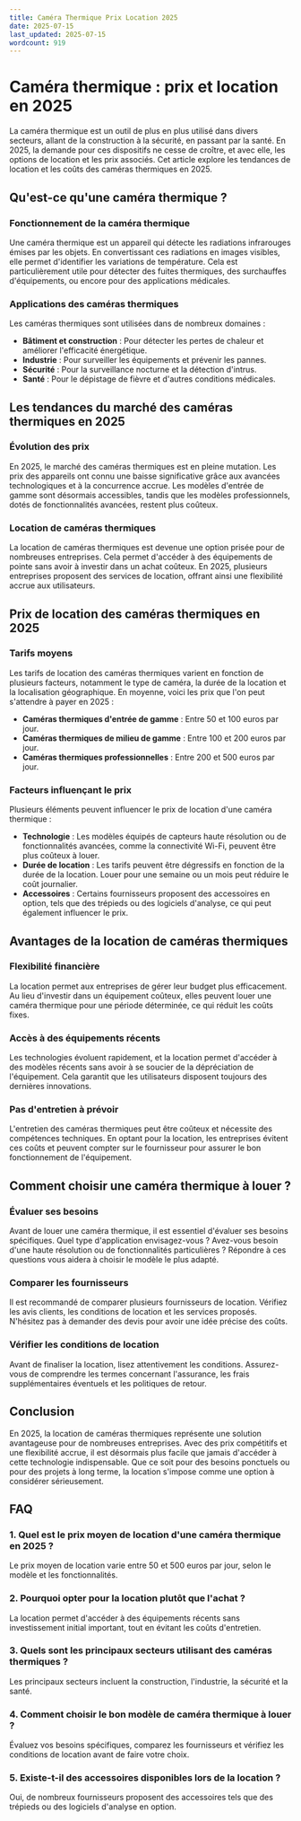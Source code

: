 ```yaml
---
title: Caméra Thermique Prix Location 2025
date: 2025-07-15
last_updated: 2025-07-15
wordcount: 919
---
```


# Caméra thermique : prix et location en 2025

La caméra thermique est un outil de plus en plus utilisé dans divers secteurs, allant de la construction à la sécurité, en passant par la santé. En 2025, la demande pour ces dispositifs ne cesse de croître, et avec elle, les options de location et les prix associés. Cet article explore les tendances de location et les coûts des caméras thermiques en 2025.

## Qu'est-ce qu'une caméra thermique ?

### Fonctionnement de la caméra thermique

Une caméra thermique est un appareil qui détecte les radiations infrarouges émises par les objets. En convertissant ces radiations en images visibles, elle permet d'identifier les variations de température. Cela est particulièrement utile pour détecter des fuites thermiques, des surchauffes d'équipements, ou encore pour des applications médicales.

### Applications des caméras thermiques

Les caméras thermiques sont utilisées dans de nombreux domaines :

- **Bâtiment et construction** : Pour détecter les pertes de chaleur et améliorer l'efficacité énergétique.
- **Industrie** : Pour surveiller les équipements et prévenir les pannes.
- **Sécurité** : Pour la surveillance nocturne et la détection d'intrus.
- **Santé** : Pour le dépistage de fièvre et d'autres conditions médicales.

## Les tendances du marché des caméras thermiques en 2025

### Évolution des prix

En 2025, le marché des caméras thermiques est en pleine mutation. Les prix des appareils ont connu une baisse significative grâce aux avancées technologiques et à la concurrence accrue. Les modèles d'entrée de gamme sont désormais accessibles, tandis que les modèles professionnels, dotés de fonctionnalités avancées, restent plus coûteux.

### Location de caméras thermiques

La location de caméras thermiques est devenue une option prisée pour de nombreuses entreprises. Cela permet d'accéder à des équipements de pointe sans avoir à investir dans un achat coûteux. En 2025, plusieurs entreprises proposent des services de location, offrant ainsi une flexibilité accrue aux utilisateurs.

## Prix de location des caméras thermiques en 2025

### Tarifs moyens

Les tarifs de location des caméras thermiques varient en fonction de plusieurs facteurs, notamment le type de caméra, la durée de la location et la localisation géographique. En moyenne, voici les prix que l'on peut s'attendre à payer en 2025 :

- **Caméras thermiques d'entrée de gamme** : Entre 50 et 100 euros par jour.
- **Caméras thermiques de milieu de gamme** : Entre 100 et 200 euros par jour.
- **Caméras thermiques professionnelles** : Entre 200 et 500 euros par jour.

### Facteurs influençant le prix

Plusieurs éléments peuvent influencer le prix de location d'une caméra thermique :

- **Technologie** : Les modèles équipés de capteurs haute résolution ou de fonctionnalités avancées, comme la connectivité Wi-Fi, peuvent être plus coûteux à louer.
- **Durée de location** : Les tarifs peuvent être dégressifs en fonction de la durée de la location. Louer pour une semaine ou un mois peut réduire le coût journalier.
- **Accessoires** : Certains fournisseurs proposent des accessoires en option, tels que des trépieds ou des logiciels d'analyse, ce qui peut également influencer le prix.

## Avantages de la location de caméras thermiques

### Flexibilité financière

La location permet aux entreprises de gérer leur budget plus efficacement. Au lieu d'investir dans un équipement coûteux, elles peuvent louer une caméra thermique pour une période déterminée, ce qui réduit les coûts fixes.

### Accès à des équipements récents

Les technologies évoluent rapidement, et la location permet d'accéder à des modèles récents sans avoir à se soucier de la dépréciation de l'équipement. Cela garantit que les utilisateurs disposent toujours des dernières innovations.

### Pas d'entretien à prévoir

L'entretien des caméras thermiques peut être coûteux et nécessite des compétences techniques. En optant pour la location, les entreprises évitent ces coûts et peuvent compter sur le fournisseur pour assurer le bon fonctionnement de l'équipement.

## Comment choisir une caméra thermique à louer ?

### Évaluer ses besoins

Avant de louer une caméra thermique, il est essentiel d'évaluer ses besoins spécifiques. Quel type d'application envisagez-vous ? Avez-vous besoin d'une haute résolution ou de fonctionnalités particulières ? Répondre à ces questions vous aidera à choisir le modèle le plus adapté.

### Comparer les fournisseurs

Il est recommandé de comparer plusieurs fournisseurs de location. Vérifiez les avis clients, les conditions de location et les services proposés. N'hésitez pas à demander des devis pour avoir une idée précise des coûts.

### Vérifier les conditions de location

Avant de finaliser la location, lisez attentivement les conditions. Assurez-vous de comprendre les termes concernant l'assurance, les frais supplémentaires éventuels et les politiques de retour.

## Conclusion

En 2025, la location de caméras thermiques représente une solution avantageuse pour de nombreuses entreprises. Avec des prix compétitifs et une flexibilité accrue, il est désormais plus facile que jamais d'accéder à cette technologie indispensable. Que ce soit pour des besoins ponctuels ou pour des projets à long terme, la location s'impose comme une option à considérer sérieusement.

## FAQ

### 1. Quel est le prix moyen de location d'une caméra thermique en 2025 ?

Le prix moyen de location varie entre 50 et 500 euros par jour, selon le modèle et les fonctionnalités.

### 2. Pourquoi opter pour la location plutôt que l'achat ?

La location permet d'accéder à des équipements récents sans investissement initial important, tout en évitant les coûts d'entretien.

### 3. Quels sont les principaux secteurs utilisant des caméras thermiques ?

Les principaux secteurs incluent la construction, l'industrie, la sécurité et la santé.

### 4. Comment choisir le bon modèle de caméra thermique à louer ?

Évaluez vos besoins spécifiques, comparez les fournisseurs et vérifiez les conditions de location avant de faire votre choix.

### 5. Existe-t-il des accessoires disponibles lors de la location ?

Oui, de nombreux fournisseurs proposent des accessoires tels que des trépieds ou des logiciels d'analyse en option.